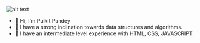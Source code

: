 ![alt text](https://miro.medium.com/max/719/1*TMAo0Qpl4j9TaE3sDyBTLg.jpeg)
- 👋 Hi, I’m Pulkit Pandey
- 👀 I have a strong inclination towards data structures and algorithms.
- 🌱 I have an intermediate level experience with HTML, CSS, JAVASCRIPT.

<!---
Pulkit-Pandey-09/Pulkit-Pandey-09 is a ✨ special ✨ repository because its `README.md` (this file) appears on your GitHub profile.
You can click the Preview link to take a look at your changes.
--->
